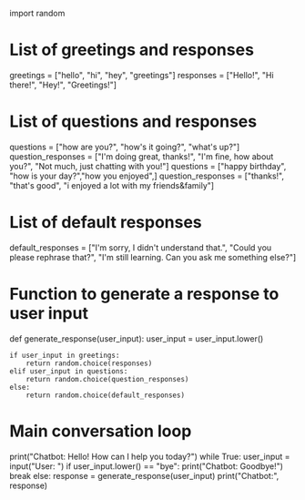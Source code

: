 import random

# List of greetings and responses
greetings = ["hello", "hi", "hey", "greetings"]
responses = ["Hello!", "Hi there!", "Hey!", "Greetings!"]

# List of questions and responses
questions = ["how are you?", "how's it going?", "what's up?"]
question_responses = ["I'm doing great, thanks!", "I'm fine, how about you?", "Not much, just chatting with you!"]
questions = ["happy birthday", "how is your day?","how you enjoyed",]
question_responses = ["thanks!", "that's good", "i enjoyed a lot with my friends&family"]


# List of default responses
default_responses = ["I'm sorry, I didn't understand that.", "Could you please rephrase that?", "I'm still learning. Can you ask me something else?"]

# Function to generate a response to user input
def generate_response(user_input):
    user_input = user_input.lower()
    
    if user_input in greetings:
        return random.choice(responses)
    elif user_input in questions:
        return random.choice(question_responses)
    else:
        return random.choice(default_responses)

# Main conversation loop
print("Chatbot: Hello! How can I help you today?")
while True:
    user_input = input("User: ")
    if user_input.lower() == "bye":
        print("Chatbot: Goodbye!")
        break
    else:
        response = generate_response(user_input)
        print("Chatbot:", response)
